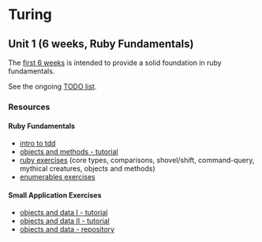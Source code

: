 # Turing

## Unit 1 (6 weeks, Ruby Fundamentals)

The [first 6 weeks](https://github.com/JumpstartLab/turing/blob/master/planning/unit_1.markdown) is intended to provide a solid foundation in ruby fundamentals.

See the ongoing [TODO list](https://github.com/JumpstartLab/turing/issues/1).

### Resources

#### Ruby Fundamentals

* [intro to tdd](http://tutorials.jumpstartlab.com/academy/workshops/intro-to-tdd.html)
* [objects and methods - tutorial](http://tutorials.jumpstartlab.com/academy/workshops/objects_and_methods.html)
* [ruby exercises](https://github.com/JumpstartLab/ruby-exercises) (core types, comparisons, shovel/shift, command-query, mythical creatures, objects and methods)
* [enumerables exercises](https://github.com/JumpstartLab/enums-exercises/tree/master/exercises)

#### Small Application Exercises

* [objects and data I - tutorial](http://tutorials.jumpstartlab.com/academy/workshops/csv/i.html)
* [objects and data II - tutorial](http://tutorials.jumpstartlab.com/academy/workshops/csv/ii.html)
* [objects and data - repository](https://github.com/JumpstartLab/csv-exercises)

